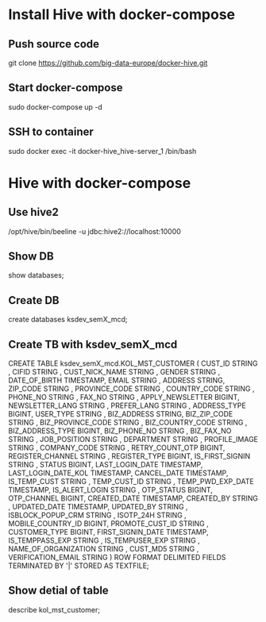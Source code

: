 # Install Hive with docker-compose

## Push source code
git clone https://github.com/big-data-europe/docker-hive.git

## Start docker-compose
sudo docker-compose up -d

## SSH to container
sudo docker exec -it docker-hive_hive-server_1 /bin/bash

# Hive with docker-compose

## Use hive2

/opt/hive/bin/beeline -u jdbc:hive2://localhost:10000

## Show DB

show databases;

## Create DB

create databases ksdev_semX_mcd;

## Create TB with ksdev_semX_mcd

CREATE TABLE ksdev_semX_mcd.KOL_MST_CUSTOMER
     (
      CUST_ID STRING ,
      CIFID STRING ,
      CUST_NICK_NAME STRING ,
      GENDER STRING ,
      DATE_OF_BIRTH TIMESTAMP,
      EMAIL STRING ,
      ADDRESS  STRING,
      ZIP_CODE STRING ,
      PROVINCE_CODE STRING ,
      COUNTRY_CODE STRING ,
      PHONE_NO STRING ,
      FAX_NO STRING ,
      APPLY_NEWSLETTER BIGINT,
      NEWSLETTER_LANG STRING ,
      PREFER_LANG STRING ,
      ADDRESS_TYPE BIGINT,
      USER_TYPE STRING ,
      BIZ_ADDRESS  STRING,
      BIZ_ZIP_CODE STRING ,
      BIZ_PROVINCE_CODE STRING ,
      BIZ_COUNTRY_CODE STRING ,
      BIZ_ADDRESS_TYPE BIGINT,
      BIZ_PHONE_NO STRING ,
      BIZ_FAX_NO STRING ,
      JOB_POSITION STRING ,
      DEPARTMENT STRING ,
      PROFILE_IMAGE STRING ,
      COMPANY_CODE STRING ,
      RETRY_COUNT_OTP BIGINT,
      REGISTER_CHANNEL STRING ,
      REGISTER_TYPE BIGINT,
      IS_FIRST_SIGNIN STRING ,
      STATUS BIGINT,
      LAST_LOGIN_DATE TIMESTAMP,
      LAST_LOGIN_DATE_KOL TIMESTAMP,
      CANCEL_DATE TIMESTAMP,
      IS_TEMP_CUST STRING ,
      TEMP_CUST_ID STRING ,
      TEMP_PWD_EXP_DATE TIMESTAMP,
      IS_ALERT_LOGIN STRING ,
      OTP_STATUS BIGINT,
      OTP_CHANNEL BIGINT,
      CREATED_DATE TIMESTAMP,
      CREATED_BY STRING ,
      UPDATED_DATE TIMESTAMP,
      UPDATED_BY STRING ,
      ISBLOCK_POPUP_CRM STRING ,
      ISOTP_24H STRING ,
      MOBILE_COUNTRY_ID BIGINT,
      PROMOTE_CUST_ID STRING ,
      CUSTOMER_TYPE BIGINT,
      FIRST_SIGNIN_DATE TIMESTAMP,
      IS_TEMPPASS_EXP STRING ,
      IS_TEMPUSER_EXP STRING ,
      NAME_OF_ORGANIZATION STRING ,
      CUST_MD5 STRING ,
      VERIFICATION_EMAIL STRING 
)
ROW FORMAT DELIMITED
FIELDS TERMINATED BY '|'
STORED AS TEXTFILE;

## Show detial of table
describe kol_mst_customer;